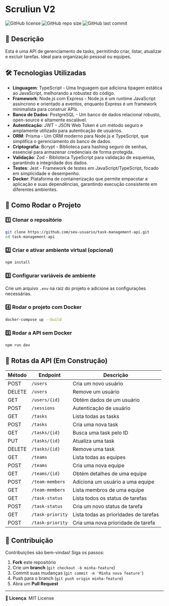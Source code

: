 # Scruliun V2

![GitHub license](https://img.shields.io/github/license/NandaoSpain/ScruliunV2)
![GitHub repo size](https://img.shields.io/github/repo-size/NandaoSpain/ScruliunV2)
![GitHub last commit](https://img.shields.io/github/last-commit/NandaoSpain/ScruliunV2)

## 📌 Descrição
Esta é uma API de gerenciamento de tasks, permitindo criar, listar, atualizar e excluir tarefas. Ideal para organização pessoal ou equipes.

## 🛠 Tecnologias Utilizadas
- **Linguagem**: TypeScript - Uma linguagem que adiciona tipagem estática ao JavaScript, melhorando a robustez do código.
- **Framework**: Node.js com Express - Node.js é um runtime JavaScript assíncrono e orientado a eventos, enquanto Express é um framework minimalista para construir APIs.
- **Banco de Dados**: PostgreSQL - Um banco de dados relacional robusto, open-source e altamente escalável.
- **Autenticação**: JWT - JSON Web Token é um método seguro e amplamente utilizado para autenticação de usuários.
- **ORM**: Prisma - Um ORM moderno para Node.js e TypeScript, que simplifica o gerenciamento do banco de dados.
- **Criptografia**: Bcrypt - Biblioteca para hashing seguro de senhas, essencial para armazenar credenciais de forma protegida.
- **Validação**: Zod - Biblioteca TypeScript para validação de esquemas, garantindo a integridade dos dados.
- **Testes**: Jest - Framework de testes em JavaScript/TypeScript, focado em simplicidade e desempenho.
- **Docker**: Plataforma de containerização que permite empacotar a aplicação e suas dependências, garantindo execução consistente em diferentes ambientes.

## 🚀 Como Rodar o Projeto

### 1️⃣ Clonar o repositório
```bash
git clone https://github.com/seu-usuario/task-management-api.git
cd task-management-api
```

### 2️⃣ Criar e ativar ambiente virtual (opcional)
```bash
npm install
```

### 3️⃣ Configurar variáveis de ambiente
Crie um arquivo `.env` na raiz do projeto e adicione as configurações necessárias.

### 4️⃣ Rodar o projeto com Docker
```bash
docker-compose up --build
```

### 5️⃣ Rodar a API sem Docker
```bash
npm run dev
```

## 🔗 Rotas da API (Em Construção)
| Método | Endpoint | Descrição |
|---------|----------|-------------|
| POST    | `/users` | Cria um novo usuário |
| DELETE  | `/users` | Remove um usuário|
| GET     | `/users/{id}` | Obtém dados de um usuário |
| POST    | `/sessions` | Autenticação de usuário |
| GET     | `/tasks` | Lista todas as tasks |
| POST    | `/tasks` | Cria uma nova task |
| GET     | `/tasks/{id}` | Busca uma task pelo ID |
| PUT     | `/tasks/{id}` | Atualiza uma task |
| DELETE  | `/tasks/{id}` | Remove uma task |
| GET     | `/teams` | Lista todas as equipes |
| POST    | `/teams` | Cria uma nova equipe |
| GET     | `/teams/{id}` | Obtém detalhes de uma equipe |
| POST    | `/team-members` | Adiciona um usuário a uma equipe |
| GET     | `/team-members` | Lista membros de uma equipe |
| GET     | `/task-status` | Lista todos os status de tarefas |
| POST    | `/task-status` | Cria um novo status de tarefa |
| GET     | `/task-priority` | Lista todas as prioridades de tarefas |
| POST    | `/task-priority` | Cria uma nova prioridade de tarefa |

## 📌 Contribuição
Contribuições são bem-vindas! Siga os passos:
1. **Fork** este repositório
2. Crie um **branch** (`git checkout -b minha-feature`)
3. Commit suas mudanças (`git commit -m 'Minha nova feature'`)
4. Push para o branch (`git push origin minha-feature`)
5. Abra um **Pull Request**

---
**📄 Licença**: MIT License

